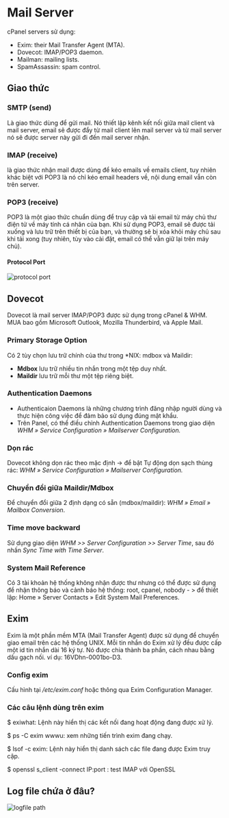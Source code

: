 # Mail Server
cPanel servers sử dụng:
* Exim: their Mail Transfer Agent (MTA).
* Dovecot: IMAP/POP3 daemon.
* Mailman: mailing lists.
* SpamAssassin: spam control.
## Giao thức
### SMTP (send)
Là giao thức dùng để gửi mail. Nó thiết lập kênh kết nối giữa mail client và mail server, email sẽ được đẩy từ mail client lên mail server và từ mail server nó sẽ được server này gửi đi đến mail server nhận.
### IMAP (receive)
là giao thức nhận mail được dùng để kéo emails về emails client, tuy nhiên khác biệt với POP3 là nó chỉ kéo email headers về, nội dung email vẫn còn trên server.
### POP3 (receive)
POP3 là một giao thức chuẩn dùng để truy cập và tải email từ máy chủ thư điện tử về máy tính cá nhân của bạn. Khi sử dụng POP3, email sẽ được tải xuống và lưu trữ trên thiết bị của bạn, và thường sẽ bị xóa khỏi máy chủ sau khi tải xong (tuy nhiên, tùy vào cài đặt, email có thể vẫn giữ lại trên máy chủ). 
#### Protocol Port
![protocol port](https://exams.cpanel.net/getfile/TK_w0BHMRvieYBThQhuts-lAA.M012Yk14RmlyaENIaG55VVQxWGdXNUc1MFFETHNHMHF2eEZBd1pxdit0TjBQMzc4S3d4RVBRSTVoOXNHdllhdg/cpanel/1670441040_introduction-mail-server-overview-cmi5-_rcfho4w/scormcontent/assets/YzJk4s5rJOk16bTq__TJx14qbqq8sSqqh.png)
## Dovecot
Dovecot là mail server IMAP/POP3 được sử dụng trong cPanel & WHM. MUA bao gồm Microsoft Outlook, Mozilla Thunderbird, và Apple Mail.
### Primary Storage Option 
Có 2 tùy chọn lưu trữ chính của thư trong *NIX: mdbox và Maildir:
* **Mdbox** lưu trữ nhiều tin nhắn trong một tệp duy nhất.
* **Maildir** lưu trữ mỗi thư một tệp riêng biệt.
### Authentication Daemons
* Authenticaion Daemons là những chương trình đăng nhập người dùng và thực hiện công việc để đảm bảo sử dụng đúng mật khẩu.
* Trên Panel, có thể điều chỉnh Authentication Daemons trong giao diện *WHM » Service Configuration » Mailserver Configuration.* 
### Dọn rác
Dovecot không dọn rác theo mặc định -> để bật Tự động dọn sạch thùng rác: *WHM » Service Configuration » Mailserver Configuration.*
### Chuyển đổi giữa Maildir/Mdbox
Để chuyển đổi giữa 2 định dạng có sẵn (mdbox/maildir): *WHM » Email » Mailbox Conversion*.
### Time move backward 
Sử dụng giao diện *WHM >> Server Configuration >> Server Time*, sau đó nhấn *Sync Time with Time Server*. 
### System Mail Reference 
Có 3 tài khoản hệ thống không nhận được thư nhưng có thể được sử dụng để nhận thông báo và cảnh báo hệ thống: root, cpanel, nobody - > để thiết lập: Home » Server Contacts » Edit System Mail Preferences. 
## Exim
Exim là một phần mềm MTA (Mail Transfer Agent) được sử dụng để chuyển giao email trên các hệ thống UNIX. Mỗi tin nhắn do Exim xử lý đều được cấp một id tin nhắn dài 16 ký tự. Nó được chia thành ba phần, cách nhau bằng dấu gạch nối. ví dụ: 16VDhn-0001bo-D3.
### Config exim
Cấu hình tại */etc/exim.conf* hoặc thông qua Exim Configuration Manager.
### Các câu lệnh dùng trên exim
$ exiwhat: Lệnh này hiển thị các kết nối đang hoạt động đang được xử lý.

$ ps -C exim wwwu: xem những tiến trình exim đang chạy.

$ lsof -c exim: Lệnh này hiển thị danh sách các file đang được Exim truy cập.

$ openssl s_client -connect IP:port : test IMAP với OpenSSL
## Log file chứa ở đâu?
![logfile path](https://exams.cpanel.net/getfile/TK_w0BHMRvieYBThQhuts-lAA.M012Yk14RmlyaENIaG55VVQxWGdXNUc1MFFETHNHMHF2eEZBd1pxdit0TjBQMzc4S3d4RVBRSTVoOXNHdllhdg/cpanel/1670441040_introduction-mail-server-overview-cmi5-_rcfho4w/scormcontent/assets/3nm7-PNLjbW04bII_3T1uw8p0pDtilh5d.png)
